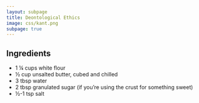 ```yaml
---
layout: subpage
title: Deontological Ethics
image: css/kant.png
subpage: true
---
```


## Ingredients

* 1 ¼ cups white flour
* ½ cup unsalted butter, cubed and chilled
* 3 tbsp water
* 2 tbsp granulated sugar (if you’re using the crust for something sweet)
* ½-1 tsp salt
